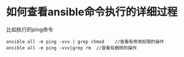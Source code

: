 # 如何查看ansible命令执行的详细过程

比如执行的ping命令

```
ansible all -m ping -vvv | grep chmod    //查看有修改权限的操作
ansible all -m ping -vvv|grep rm  //查看有删除的操作
```

